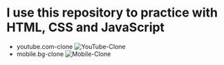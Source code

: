 # I use this repository to practice with HTML, CSS and JavaScript
* youtube.com-clone
![YouTube-Clone](https://github.com/kaloydimitrov/HTML-CSS-JS/assets/100486624/bd819e26-b075-4ada-957e-dffde1a63a86)
* mobile.bg-clone
![Mobile-Clone](https://github.com/kaloydimitrov/HTML-CSS-JS/assets/100486624/2c546157-73b8-4342-a271-f80a5c6d8172)
